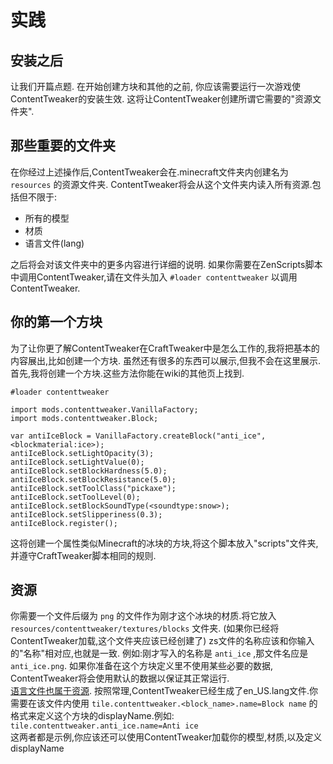 # 实践

## 安装之后
让我们开篇点题. 在开始创建方块和其他的之前, 你应该需要运行一次游戏使ContentTweaker的安装生效. 这将让ContentTweaker创建所谓它需要的"资源文件夹".

## 那些重要的文件夹
在你经过上述操作后,ContentTweaker会在.minecraft文件夹内创建名为 `resources` 的资源文件夹. ContentTweaker将会从这个文件夹内读入所有资源.包括但不限于:
- 所有的模型  
- 材质  
- 语言文件(lang)

之后将会对该文件夹中的更多内容进行详细的说明. 如果你需要在ZenScripts脚本中调用ContentTweaker,请在文件头加入 ```#loader contenttweaker``` 以调用ContentTweaker.

## 你的第一个方块
为了让你更了解ContentTweaker在CraftTweaker中是怎么工作的,我将把基本的内容展出,比如创建一个方块. 虽然还有很多的东西可以展示,但我不会在这里展示. 首先,我将创建一个方块.这些方法你能在wiki的其他页上找到.
```
#loader contenttweaker

import mods.contenttweaker.VanillaFactory;
import mods.contenttweaker.Block;

var antiIceBlock = VanillaFactory.createBlock("anti_ice", <blockmaterial:ice>);
antiIceBlock.setLightOpacity(3);
antiIceBlock.setLightValue(0);
antiIceBlock.setBlockHardness(5.0);
antiIceBlock.setBlockResistance(5.0);
antiIceBlock.setToolClass("pickaxe");
antiIceBlock.setToolLevel(0);
antiIceBlock.setBlockSoundType(<soundtype:snow>);
antiIceBlock.setSlipperiness(0.3);
antiIceBlock.register();
```
这将创建一个属性类似Minecraft的冰块的方块,将这个脚本放入"scripts"文件夹,并遵守CraftTweaker脚本相同的规则. 

## 资源
你需要一个文件后缀为 `png` 的文件作为刚才这个冰块的材质.将它放入 `resources/contenttweaker/textures/blocks` 文件夹. (如果你已经将ContentTweaker加载,这个文件夹应该已经创建了) zs文件的名称应该和你输入的"名称"相对应,也就是一致.
例如:刚才写入的名称是 `anti_ice` ,那文件名应是 `anti_ice.png`. 
如果你准备在这个方块定义里不使用某些必要的数据, ContentTweaker将会使用默认的数据以保证其正常运行.  
[语言文件也属于资源](https://minecraft-zh.gamepedia.com/%E8%B5%84%E6%BA%90%E5%8C%85). 按照常理,ContentTweaker已经生成了en_US.lang文件.你需要在该文件内使用 `tile.contenttweaker.<block_name>.name=Block name` 的格式来定义这个方块的displayName.例如: `tile.contenttweaker.anti_ice.name=Anti ice`  
这两者都是示例,你应该还可以使用ContentTweaker加载你的模型,材质,以及定义displayName
